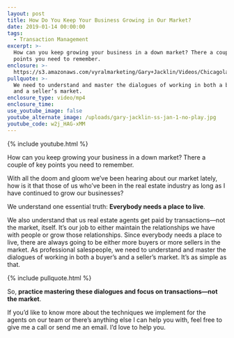 ```yaml
---
layout: post
title: How Do You Keep Your Business Growing in Our Market?
date: 2019-01-14 00:00:00
tags:
  - Transaction Management
excerpt: >-
  How can you keep growing your business in a down market? There a couple of key
  points you need to remember.
enclosure: >-
  https://s3.amazonaws.com/vyralmarketing/Gary+Jacklin/Videos/Chicagoland+Real+Estate+-+How+Do+You+Keep+Your+Business+Growing+in+Our+Market_.mp4
pullquote: >-
  We need to understand and master the dialogues of working in both a buyer’s
  and a seller’s market.
enclosure_type: video/mp4
enclosure_time:
use_youtube_image: false
youtube_alternate_image: /uploads/gary-jacklin-ss-jan-1-no-play.jpg
youtube_code: w2j_HAG-xMM
---
```


{% include youtube.html %}

How can you keep growing your business in a down market? There a couple of key points you need to remember.

With all the doom and gloom we’ve been hearing about our market lately, how is it that those of us who’ve been in the real estate industry as long as I have continued to grow our businesses?

We understand one essential truth: **Everybody needs a place to live**.

We also understand that us real estate agents get paid by transactions—not the market, itself. It’s our job to either maintain the relationships we have with people or grow those relationships. Since everybody needs a place to live, there are always going to be either more buyers or more sellers in the market. As professional salespeople, we need to understand and master the dialogues of working in both a buyer’s and a seller’s market. It’s as simple as that.

{% include pullquote.html %}

So, **practice mastering these dialogues and focus on transactions—not the market**.

If you’d like to know more about the techniques we implement for the agents on our team or there’s anything else I can help you with, feel free to give me a call or send me an email. I’d love to help you.